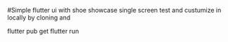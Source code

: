 #Simple flutter ui with shoe showcase single screen 
test and custumize in locally by cloning and 

flutter pub get 
flutter run 

